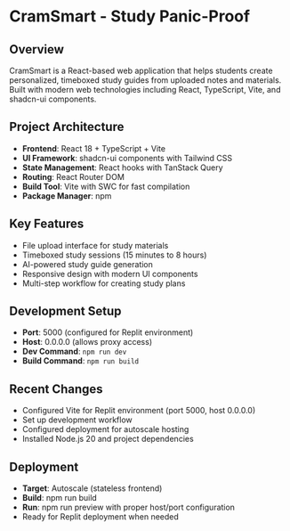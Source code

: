 # CramSmart - Study Panic-Proof

## Overview
CramSmart is a React-based web application that helps students create personalized, timeboxed study guides from uploaded notes and materials. Built with modern web technologies including React, TypeScript, Vite, and shadcn-ui components.

## Project Architecture
- **Frontend**: React 18 + TypeScript + Vite
- **UI Framework**: shadcn-ui components with Tailwind CSS
- **State Management**: React hooks with TanStack Query
- **Routing**: React Router DOM
- **Build Tool**: Vite with SWC for fast compilation
- **Package Manager**: npm

## Key Features
- File upload interface for study materials
- Timeboxed study sessions (15 minutes to 8 hours)
- AI-powered study guide generation
- Responsive design with modern UI components
- Multi-step workflow for creating study plans

## Development Setup
- **Port**: 5000 (configured for Replit environment)
- **Host**: 0.0.0.0 (allows proxy access)
- **Dev Command**: `npm run dev`
- **Build Command**: `npm run build`

## Recent Changes
- Configured Vite for Replit environment (port 5000, host 0.0.0.0)
- Set up development workflow
- Configured deployment for autoscale hosting
- Installed Node.js 20 and project dependencies

## Deployment
- **Target**: Autoscale (stateless frontend)
- **Build**: npm run build
- **Run**: npm run preview with proper host/port configuration
- Ready for Replit deployment when needed